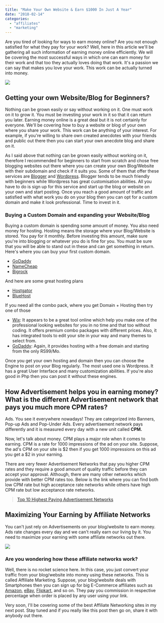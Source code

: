 ```yaml
---
title: "Make Your Own Website & Earn $1000 In Just A Year"
date: "2018-02-14"
categories: 
  - "affiliates"
  - "marketing"
---
```


Are you tired of looking for ways to earn money online? Are you not enough satisfied for what they pay for your work? Well, here in this article we'll be gathering all such information of earning money online efficiently. We will be covering the most successful ways in which one can earn money for their work and that too they actually loves doing that work. It's a passion we can say that makes you love your work. This work can be actually turned into money.

[![](posts/2018/02/images/pexels-photo-265667.jpeg)](https://2.bp.blogspot.com/-LKPNYBgtTIo/WoRGvGMXrhI/AAAAAAAAM-E/SvVpjtHrXT0jJDTCpK25Hkwy57gdnlLqwCLcBGAs/s1600/pexels-photo-265667.jpeg)

 

## Getting your own Website/Blog for Beginners?

Nothing can be grown easily or say without working on it. One must work on it to grow it. You must be investing your work in it so that it can return you later. Earning money online is a great deal but it is not certainly for everyone. We'll be covering how to buy a website or blog of your own where you share your work. This work can be anything of your interest. For example, if you're willing to share own created anecdotes with your friends and public out there then you can start your own anecdote blog and share on it.

As I said above that nothing can be grown easily without working on it, therefore I recommended for beginners to start from scratch and chose free blogging websites out there where you can create your own Blog/Website with their subdomain and check if it suits you. Some of them that offer these services are [Blogger](http://blogger.com/) and [Wordpress](http://wordpress.com/). Blogger tends to be much friendly with beginners while Wordpress has great customisation abilities. All you have to do is sign up for this service and start up the blog or website on your own and start posting. Once you reach a good amount of traffic and satisfied with what work you do on your blog then you can opt for a custom domain and make it look professional. Time to invest in it.

### Buying a Custom Domain and expanding your Website/Blog

Buying a custom domain is spending some amount of money. You also need money for hosting. Hosting means the storage where your Blog/Website is stored. You pay for it monthly. Before investing this amount, make sure you're into blogging or whatever you do is fine for you. You must be sure that you will be able to stand out in these and can get something in return. Here's where you can buy your first custom domain.

- [GoDaddy](https://www.godaddy.com/)
- [NameCheap](https://www.namecheap.com/)
- [Bigrock](https://www.bigrock.in/)

And here are some great hosting plans

- [Hostgator](http://hostgator.in/)
- [BlueHost](http://bluehost.com/)

If you need all the combo pack, where you get Domain + Hosting then try one of those

- [Wix](http://www.wix.com/): It appears to be a great tool online which help you make one of the professional looking websites for you in no time and that too without coding. It offers premium combo packages with different prices. Also, it has integrated tools to edit your site in your way and many themes to select from. 
- [GoDaddy](https://in.godaddy.com/offers/web-hosting/best?isc=hos1in77&mkwid=sntlrMWuM_pcrid_243747839501_pkw_hosting_pmt_e_pdv_c_&gclid=CjwKCAiAqvXTBRBuEiwAE54dcJ_tyfV9j7EL7otkE7AEneyT0901Iy2aQlDuR3X7KSwSmFXbB1Q2wxoCDk0QAvD_BwE): Again, it provides hosting with a free domain and starting from the only RS99/Mo.

Once you get your own hosting and domain then you can choose the Engine to post on your Blog regularly. The most used one is Wordpress. It has a great User Interface and many customization abilities. If you're also good in Php then you can post it without these engines.

## How Advertisement helps you in earning money? What is the different Advertisement network that pays you much more CPM rates?

Ads. You see it everywhere nowadays! They are categorized into Banners, Pop-up Ads and Pop-Under Ads. Every advertisement network pays differently and it is measured every day with a new unit called **CPM.** 

Now, let's talk about money. CPM plays a major role when it comes to earning. CPM is a rate for 1000 impressions of the ad on your site. Suppose, the ad's CPM on your site is $2 then if you get 1000 impressions on this ad you get a $2 in your earning.

There are very fewer Advertisement Networks that pay you higher CPM rates and they require a good amount of quality traffic before they can accept your approval. Although, there are many other networks which provide with better CPM rates too. Below is the link where you can find both low CPM rate but high acceptance rate networks while others have high CPM rate but low acceptance rate networks.

> [Top 10 Highest Paying Advertisement Networks](https://sastaeinstein.com/2017/03/top-10-highest-paying-ads-network-for.html)

## Maximizing Your Earning by Affiliate Networks

You can't just rely on Advertisements on your blog/website to earn money. Ads rate changes every day and we can't really earn our living by it. You need to maximize your earning with some affiliate networks out there. 

[![](posts/2018/02/images/22277851473_d1f28bf556_b.jpg)](https://1.bp.blogspot.com/-xQIZ1zLQ6K4/WoRG0MjxF1I/AAAAAAAAM-I/l9UdtEYBr5ko_QmVePslTsVf6DagEByfACLcBGAs/s1600/22277851473_d1f28bf556_b.jpg)

### **Are you wondering how these affiliate networks work?**

Well, there is no rocket science here. In this case, you just convert your traffic from your blog/website into money using these networks. This is called Affiliate Marketing. Suppose, your blog/website deals with Smartphones then you can sign up for big E-Commerce affiliates such as [Amazon](https://affiliate-program.amazon.in/), [eBay](http://pages.ebay.in/affiliates/affiliate-offers.html), [Flipkart](https://affiliate.flipkart.com/), and so on. They pay you commission in respective percentage when order is placed by any user using your link.

Very soon, I'll be covering some of the best Affiliate Networking sites in my next post. Stay tuned and if you really like this post then go on, share it with anybody out there.
